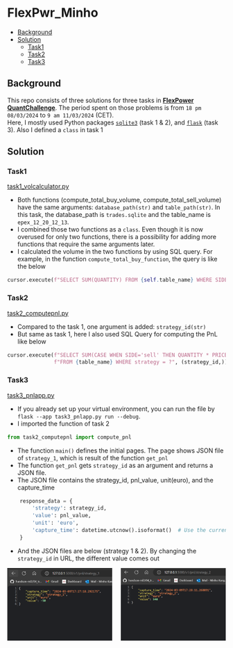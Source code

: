 # FlexPwr_Minho

* [Background](#Background)
* [Solution](#Solution)
  * [Task1](#Task1)
  * [Task2](#Task2)
  * [Task3](#Task3)

## Background
This repo consists of three solutions for three tasks in [**FlexPower QuantChallenge**](https://github.com/FlexPwr/QuantChallenge). The period spent on those problems is from `18 pm 08/03/2024` to `9 am 11/03/2024` (CET).   
Here, I mostly used Python packages [`sqlite3`](https://docs.python.org/3/library/sqlite3.html) (task 1 & 2), and [`flask`](https://flask.palletsprojects.com/en/3.0.x/) (task 3). Also I defined a `class` in task 1

## Solution

### Task1 
[task1_volcalculator.py](task1_volcalculator.py)
* Both functions (compute_total_buy_volume, compute_total_sell_volume) have the same arguments: `database_path(str)` and `table_path(str)`. In this task, the database_path is `trades.sqlite` and the table_name is `epex_12_20_12_13`.   
* I combined those two functions as a `class`. Even though it is now overused for only two functions, there is a possibility for adding more functions that require the same arguments later. 
* I calculated the volume in the two functions by using SQL query. For example, in the function `compute_total_buy_function`, the query is like the below
```python
cursor.execute(f"SELECT SUM(QUANTITY) FROM {self.table_name} WHERE SIDE ='buy' ")
```

### Task2 
[task2_computepnl.py](task2_computepnl.py)
* Compared to the task 1, one argument is added: `strategy_id(str)` 
* But same as task 1, here I also used SQL Query for computing the PnL like below 
```python
cursor.execute(f"SELECT SUM(CASE WHEN SIDE='sell' THEN QUANTITY * PRICE ELSE -QUANTITY * PRICE END)"
               f"FROM {table_name} WHERE strategy = ?", (strategy_id,))
```

### Task3 
[task3_pnlapp.py](task3_pnlapp.py)

* If you already set up your virtual environment, you can run the file by `flask --app task3_pnlapp.py run --debug`. 
* I imported the function of task 2
```python
from task2_computepnl import compute_pnl
```
* The function `main()` defines the initial pages. The page shows JSON file of `strategy_1`, which is result of the function `get_pnl`
* The function `get_pnl` gets `strategy_id` as an argument and returns a JSON file.
* The JSON file contains the strategy_id, pnl_value, unit(euro), and the capture_time

```python
    response_data = {
        'strategy': strategy_id,
        'value': pnl_value,
        'unit': 'euro',
        'capture_time': datetime.utcnow().isoformat()  # Use the current time
    }
```
*  And the JSON files are below (strategy 1 & 2). By changing the `strategy_id` in URL, the different value comes out

<div style="display: flex; justify-content: space-between;">
    <img src="pics/strategy_1.png" alt="strategy_1" style="width: 48%;"/>
    <img src="pics/strategy_2.png" alt="strategy_2" style="width: 48%;"/>
</div>


